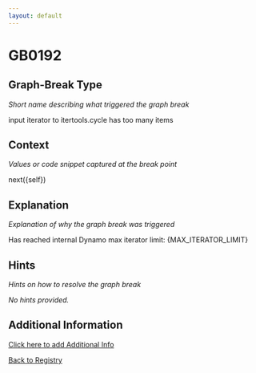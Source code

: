 ```yaml
---
layout: default
---
```

# GB0192

## Graph-Break Type
*Short name describing what triggered the graph break*

input iterator to itertools.cycle has too many items

## Context
*Values or code snippet captured at the break point*

next({self})

## Explanation
*Explanation of why the graph break was triggered*

Has reached internal Dynamo max iterator limit: {MAX_ITERATOR_LIMIT}

## Hints
*Hints on how to resolve the graph break*

*No hints provided.*


## Additional Information

<!-- ADDITIONAL INFORMATION START - Add custom information below this line -->

<!-- ADDITIONAL INFORMATION END -->


[Click here to add Additional Info](https://github.com/meta-pytorch/compile-graph-break-site/edit/main/docs/gb/gb0192.md)

[Back to Registry](../index.html)
